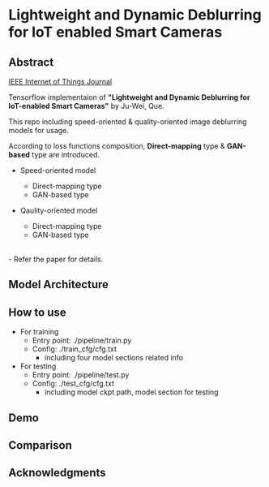 # Lightweight and Dynamic Deblurring for IoT enabled Smart Cameras

## Abstract
[IEEE Internet of Things Journal](https://ieeexplore.ieee.org/document/9776515)

Tensorflow implementaion of **"Lightweight and Dynamic Deblurring for IoT-enabled Smart Cameras"** by Ju-Wei, Que. 

This repo including speed-oriented & quality-oriented image deblurring models for usage. <br>

According to loss functions composition, **Direct-mapping** type & **GAN-based** type are introduced.
  - Speed-oriented model
    - Direct-mapping type
    - GAN-based type
 
  - Qaulity-oriented model
    - Direct-mapping type
    - GAN-based type  
 <br>
  - Refer the paper for details.

## Model Architecture

## How to use

- For training
  - Entry point: ./pipeline/train.py
  - Config: ./train_cfg/cfg.txt
    - including four model sections related info
- For testing
  - Entry point: ./pipeline/test.py
  - Config: ./test_cfg/cfg.txt
    - including model ckpt path, model section for testing

## Demo

## Comparison

## Acknowledgments
